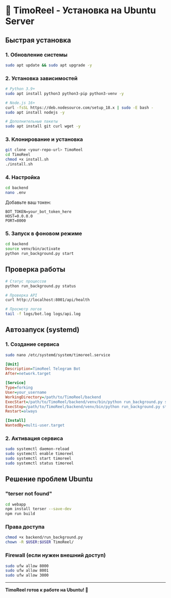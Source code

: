 # 🐧 TimoReel - Установка на Ubuntu Server

## Быстрая установка

### 1. Обновление системы
```bash
sudo apt update && sudo apt upgrade -y
```

### 2. Установка зависимостей
```bash
# Python 3.9+
sudo apt install python3 python3-pip python3-venv -y

# Node.js 16+
curl -fsSL https://deb.nodesource.com/setup_18.x | sudo -E bash -
sudo apt install nodejs -y

# Дополнительные пакеты
sudo apt install git curl wget -y
```

### 3. Клонирование и установка
```bash
git clone <your-repo-url> TimoReel
cd TimoReel
chmod +x install.sh
./install.sh
```

### 4. Настройка
```bash
cd backend
nano .env
```

Добавьте ваш токен:
```env
BOT_TOKEN=your_bot_token_here
HOST=0.0.0.0
PORT=8000
```

### 5. Запуск в фоновом режиме
```bash
cd backend
source venv/bin/activate
python run_background.py start
```

## Проверка работы

```bash
# Статус процессов
python run_background.py status

# Проверка API
curl http://localhost:8001/api/health

# Просмотр логов
tail -f logs/bot.log logs/api.log
```

## Автозапуск (systemd)

### 1. Создание сервиса
```bash
sudo nano /etc/systemd/system/timoreel.service
```

```ini
[Unit]
Description=TimoReel Telegram Bot
After=network.target

[Service]
Type=forking
User=your_username
WorkingDirectory=/path/to/TimoReel/backend
ExecStart=/path/to/TimoReel/backend/venv/bin/python run_background.py start
ExecStop=/path/to/TimoReel/backend/venv/bin/python run_background.py stop
Restart=always

[Install]
WantedBy=multi-user.target
```

### 2. Активация сервиса
```bash
sudo systemctl daemon-reload
sudo systemctl enable timoreel
sudo systemctl start timoreel
sudo systemctl status timoreel
```

## Решение проблем Ubuntu

### "terser not found"
```bash
cd webapp
npm install terser --save-dev
npm run build
```

### Права доступа
```bash
chmod +x backend/run_background.py
chown -R $USER:$USER TimoReel/
```

### Firewall (если нужен внешний доступ)
```bash
sudo ufw allow 8000
sudo ufw allow 8001
sudo ufw allow 3000
```

---

**TimoReel готов к работе на Ubuntu! 🚀** 